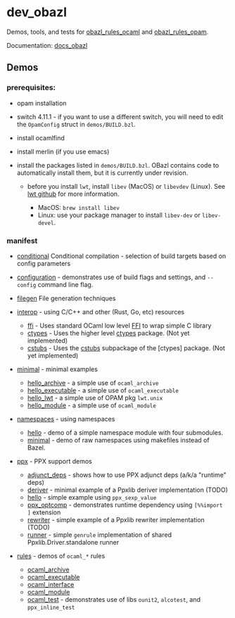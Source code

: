 # dev_obazl

Demos, tools, and tests for
[obazl_rules_ocaml](https://github.com/obazl/rules_opam) and
[obazl_rules_opam](https://github.com/obazl/rules_opam).

Documentation: [docs_obazl](https://obazl.github.io/docs_ocaml/ug/)

## Demos

### prerequisites:

* opam installation

* switch 4.11.1 - if you want to use a different switch, you will need
  to edit the `OpamConfig` struct in `demos/BUILD.bzl`.

* install ocamlfind

* install merlin (if you use emacs)

* install the packages listed in `demos/BUILD.bzl`. OBazl contains
  code to automatically install them, but it is currently under revision.

  * before you install `lwt`, install `libev` (MacOS) or `libevdev`
    (Linux). See [lwt github](https://github.com/ocsigen/lwt) for more
    information.

    * MacOS:  `brew install libev`
    * Linux: use your package manager to install `libev-dev` or `libev-devel`.


### manifest

* [conditional](conditional) Conditional compilation - selection of build targets based on config parameters

* [configuration](demos/configuration) - demonstrates use of build
  flags and settings, and `--config` command line flag.

* [filegen](filegen) File generation techniques

* [interop](demos/interop/README.md) - using C/C++ and other (Rust, Go, etc) resources
  * [ffi](demos/ffi) - Uses standard OCaml low level [FFI](https://caml.inria.fr/pub/docs/manual-ocaml/intfc.html) to wrap simple C library
  * [ctypes](demos/ctypes) - Uses the higher level [ctypes](https://github.com/ocamllabs/ocaml-ctypes) package. (Not yet implemented)
  * [cstubs](demos/cstubs) - Uses the [cstubs](http://simonjbeaumont.com/posts/ocaml-ctypes) subpackage of the [ctypes] package. (Not yet implemented)

* [minimal](demos/minimal) - minimal examples
  * [hello_archive](demos/minimal/hello_archive) - a simple use of `ocaml_archive`
  * [hello_executable](demos/minimal/hello_executable) - a simple use of `ocaml_executable`
  * [hello_lwt](demos/minimal/hello_lwt) - a simple use of OPAM pkg `lwt.unix`
  * [hello_module](demos/minimal/hello_module) - a simple use of `ocaml_module`

* [namespaces](demos/namespaces) - using namespaces
  * [hello](demos/namespaces/hello) - demo of a simple namespace module with four submodules.
  * [minimal](demos/minimal/makefiles) - demo of raw namespaces using makefiles instead of Bazel.

* [ppx](demos/ppx) - PPX support demos
  * [adjunct_deps](demos/ppx/adjunct_deps) - shows how to use PPX adjunct deps (a/k/a "runtime" deps)
  * [deriver](demos/ppx/deriver) - minimal example of a Ppxlib deriver implementation (TODO)
  * [hello](demos/ppx/hello) - simple example using `ppx_sexp_value`
  * [ppx_optcomp](demos/ppx/ppx_optcomp) - demonstrates runtime dependency using `[%%import ]` extension
  * [rewriter](demos/ppx/rewriter) - simple example of a Ppxlib rewriter implementation (TODO)
  * [runner](demos/ppx/runner) - simple `genrule` implementation of shared Ppxlib.Driver.standalone runner

* [rules](demos/rules) - demos of `ocaml_*` rules
  * [ocaml_archive](demos/rules/ocaml_archive)
  * [ocaml_executable](demos/rules/ocaml_executable)
  * [ocaml_interface](demos/rules/ocaml_interface)
  * [ocaml_module](demos/rules/ocaml_module)
  * [ocaml_test](demos/rules/ocaml_test) - demonstrates use of libs `ounit2`, `alcotest`, and `ppx_inline_test`
